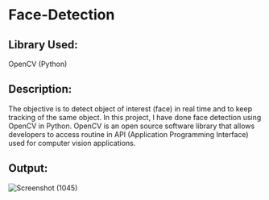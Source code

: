 # Face-Detection

## Library Used: 
OpenCV (Python)

## Description:
The objective is to detect object of interest (face) in real time and to keep tracking of the same object. In this project, I have done face detection using OpenCV in Python. OpenCV is an open source software library that allows developers to access routine in API (Application Programming Interface) used for computer vision applications.

## Output:
![Screenshot (1045)](https://user-images.githubusercontent.com/34947492/121711707-86f78280-caf8-11eb-8dda-a88ffb414d98.png)
